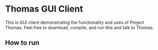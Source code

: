 # Thomas GUI Client
This is GUI client demonstrating the functionality and uses of Project Thomas. Feel free to download, compile, and run this and talk to Thomas.

## How to run
